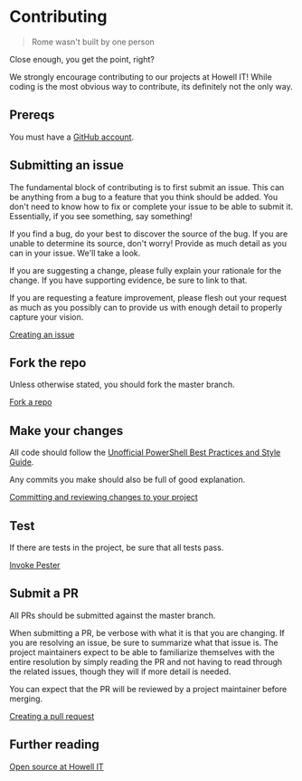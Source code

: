 # Contributing

> Rome wasn't built by one person

Close enough, you get the point, right?

We strongly encourage contributing to our projects at Howell IT! While coding is the most obvious way to contribute, its definitely not the only way.

## Prereqs

You must have a [GitHub account](https://github.com/join).

## Submitting an issue

The fundamental block of contributing is to first submit an issue. This can be anything from a bug to a feature that you think should be added. You don't need to know how to fix or complete your issue to be able to submit it. Essentially, if you see something, say something!

If you find a bug, do your best to discover the source of the bug. If you are unable to determine its source, don't worry! Provide as much detail as you can in your issue. We'll take a look.

If you are suggesting a change, please fully explain your rationale for the change. If you have supporting evidence, be sure to link to that.

If you are requesting a feature improvement, please flesh out your request as much as you possibly can to provide us with enough detail to properly capture your vision.

[Creating an issue](https://help.github.com/articles/creating-an-issue/)

## Fork the repo

Unless otherwise stated, you should fork the master branch.

[Fork a repo](https://help.github.com/articles/fork-a-repo/)

## Make your changes

All code should follow the [Unofficial PowerShell Best Practices and Style Guide](https://github.com/PoshCode/PowerShellPracticeAndStyle).

Any commits you make should also be full of good explanation.

[Committing and reviewing changes to your project](https://help.github.com/desktop/guides/contributing-to-projects/committing-and-reviewing-changes-to-your-project/)

## Test

If there are tests in the project, be sure that all tests pass.

[Invoke Pester](https://github.com/pester/Pester/wiki/Invoke-Pester)

## Submit a PR

All PRs should be submitted against the master branch.

When submitting a PR, be verbose with what it is that you are changing. If you are resolving an issue, be sure to summarize what that issue is. The project maintainers expect to be able to familiarize themselves with the entire resolution by simply reading the PR and not having to read through the related issues, though they will if more detail is needed.

You can expect that the PR will be reviewed by a project maintainer before merging.

[Creating a pull request](https://help.github.com/articles/creating-a-pull-request/)

## Further reading

[Open source at Howell IT](https://howell-it.com/open-source)